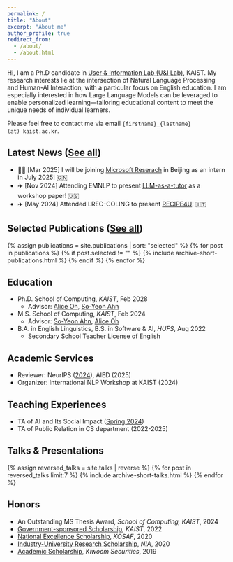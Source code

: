 ```yaml
---
permalink: /
title: "About"
excerpt: "About me"
author_profile: true
redirect_from: 
  - /about/
  - /about.html
---
```


Hi, I am a Ph.D candidate in <a href="https://uilab.kr/">User & Information Lab (U&I Lab)</a>, KAIST. My research interests lie at the intersection of Natural Language Processing and Human-AI Interaction, with a particular focus on English education. I am especially interested in how Large Language Models can be leveraged to enable personalized learning—tailoring educational content to meet the unique needs of individual learners.


Please feel free to contact me via email <code>{firstname}_{lastname} (at) kaist.ac.kr</code>.

## Latest News ([See all](/news))

- 👩‍💻 [Mar 2025] I will be joining <a href = 'https://www.microsoft.com/en-us/research/lab/microsoft-research-asia/'> Microsoft Reserach</a> in Beijing as an intern in July 2025! 🇨🇳 
- ✈️ [Nov 2024] Attending EMNLP to present <a href = 'https://aclanthology.org/2024.customnlp4u-1.21/'>LLM-as-a-tutor</a> as a workshop paper! 🇺🇸 
- ✈️ [May 2024] Attended LREC-COLING to present <a href = 'https://aclanthology.org/2024.lrec-main.1193/'>RECIPE4U</a>! 🇮🇹 

## Selected Publications ([See all](/publications))

{% assign publications = site.publications | sort: "selected" %}
{% for post in publications %}
{% if post.selected != "" %}
{% include archive-short-publications.html %}
{% endif %}
{% endfor %}

## Education

- Ph.D. School of Computing, *KAIST*, Feb 2028
  - Advisor: <a href ='https://aliceoh9.github.io/'>Alice Oh</a>, <a href='https://sites.google.com/view/soyeonahn/about'>So-Yeon Ahn</a>
- M.S. School of Computing, *KAIST*, Feb 2024
  - Advisor: <a href='https://sites.google.com/view/soyeonahn/about'>So-Yeon Ahn</a>, <a href ='https://aliceoh9.github.io/'>Alice Oh</a>
- B.A. in English Linguistics, B.S. in Software & AI, *HUFS*, Aug 2022
  - Secondary School Teacher License of English

## Academic Services

- Reviewer: NeurIPS ([2024](https://neurips.cc/Conferences/2024/ProgramCommittee)), AIED (2025)
- Organizer: International NLP Workshop at KAIST (2024)

## Teaching Experiences

- TA of AI and Its Social Impact ([Spring 2024](https://uilab-kaist.github.io/coe491-ai-and-society-spring-2024/))
- TA of Public Relation in CS department  (2022-2025)

## Talks & Presentations

{% assign reversed_talks = site.talks | reverse %}
{% for post in reversed_talks limit:7 %}
{% include archive-short-talks.html %}
{% endfor %}

## Honors

- An Outstanding MS Thesis Award, *School of Computing, KAIST*, 2024
- [Government-sponsored Scholarship](https://kaist.ac.kr/), *KAIST*, 2022
- [National Excellence Scholarship](https://www.kosaf.go.kr/ko/main.do), *KOSAF*, 2020
- [Industry-University Research Scholarship](https://www.nia.or.kr/site/nia_kor/main.do), *NIA*, 2020
- [Academic Scholarship](https://www1.kiwoom.com/h/main), *Kiwoom Securities*, 2019

